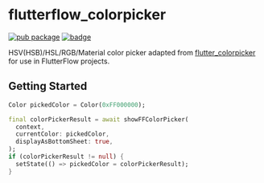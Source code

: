 # flutterflow_colorpicker

[![pub package](https://img.shields.io/pub/v/flutterflow_colorpicker?include_prereleases.svg "FlutterFlow Color Picker")](https://pub.dev/packages/flutterflow_colorpicker)
[![badge](https://img.shields.io/badge/%20built%20with-%20%E2%9D%A4-ff69b4.svg "build with love")](https://github.com/FlutterFlow/flutterflow_colorpicker)

HSV(HSB)/HSL/RGB/Material color picker adapted from [flutter_colorpicker](https://pub.dev/packages/flutter_colorpicker) for use in FlutterFlow projects.

## Getting Started

```dart
Color pickedColor = Color(0xFF000000);

final colorPickerResult = await showFFColorPicker(
  context,
  currentColor: pickedColor,
  displayAsBottomSheet: true,
);
if (colorPickerResult != null) {
  setState(() => pickedColor = colorPickerResult);
}
```
